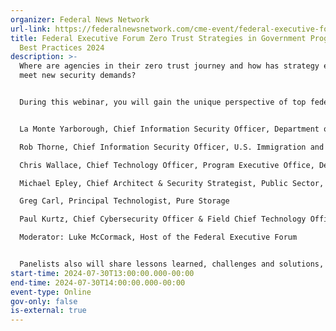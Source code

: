 ```yaml
---
organizer: Federal News Network
url-link: https://federalnewsnetwork.com/cme-event/federal-executive-forum/federal-executive-forum-zero-trust-strategies-in-government-progress-and-best-practices-july-2024/
title: Federal Executive Forum Zero Trust Strategies in Government Progress and
  Best Practices 2024
description: >-
  Where are agencies in their zero trust journey and how has strategy evolved to
  meet new security demands?


  During this webinar, you will gain the unique perspective of top federal and industry cybersecurity experts:


  La Monte Yarborough, Chief Information Security Officer, Department of Health and Human Services

  Rob Thorne, Chief Information Security Officer, U.S. Immigration and Customs Enforcement

  Chris Wallace, Chief Technology Officer, Program Executive Office, Defense Healthcare Management Systems

  Michael Epley, Chief Architect & Security Strategist, Public Sector, Red Hat

  Greg Carl, Principal Technologist, Pure Storage

  Paul Kurtz, Chief Cybersecurity Officer & Field Chief Technology Officer, Splunk

  Moderator: Luke McCormack, Host of the Federal Executive Forum


  Panelists also will share lessons learned, challenges and solutions, and a vision for the future.
start-time: 2024-07-30T13:00:00.000-00:00
end-time: 2024-07-30T14:00:00.000-00:00
event-type: Online
gov-only: false
is-external: true
---
```

